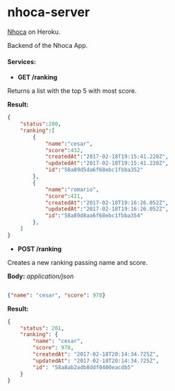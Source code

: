 # nhoca-server

 [Nhoca](http://nhoca.herokuapp.com) on Heroku.

Backend of the Nhoca App.
#### Services:

*  **GET /ranking**

Returns a list with the top 5 with most score.

**Result:**
```json
{
    "status":200,
    "ranking":[
        {
            "name":"cesar",
            "score":432,
            "createdAt":"2017-02-18T19:15:41.228Z",
            "updatedAt":"2017-02-18T19:15:41.228Z",
            "id":"58a89d5da6f68ebc1fbba352"
        },
        {
            "name":"romario",
            "score":421,
            "createdAt":"2017-02-18T19:16:26.052Z",
            "updatedAt":"2017-02-18T19:16:26.052Z",
            "id":"58a89d8aa6f68ebc1fbba354"
        },
    ]
}
```

* **POST /ranking**

Creates a new ranking passing name and score.

**Body:** _application/json_
```json

{"name": "cesar", "score": 978}

```

**Result:**

```json
{
    "status": 201,
    "ranking": {
        "name": "cesar",
        "score": 978,
        "createdAt": "2017-02-18T20:14:34.725Z",
        "updatedAt": "2017-02-18T20:14:34.725Z",
        "id": "58a8ab2adb8ddf0400eacdb5"
    }
}
```
